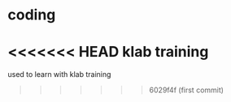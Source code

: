 # coding
<<<<<<< HEAD
klab training
=======
used to learn with klab training
>>>>>>> 6029f4f (first commit)
